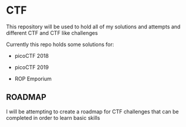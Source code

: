 # CTF

This repository will be used to hold all of my solutions and attempts and different CTF and CTF like challenges

Currently this repo holds some solutions for:

- picoCTF 2018

- picoCTF 2019

- ROP Emporium

## ROADMAP

I will be attempting to create a roadmap for CTF challenges that can be completed in order to learn basic skills
